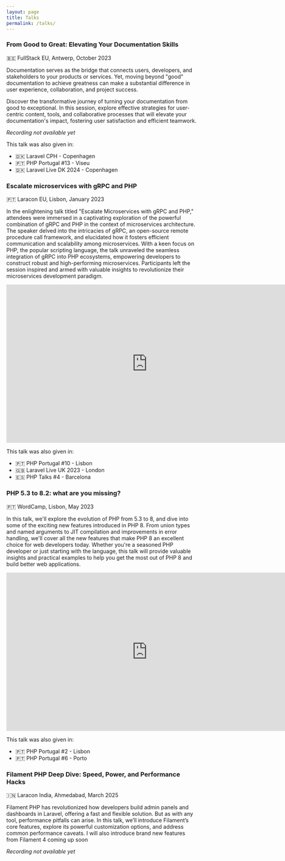 ```yaml
---
layout: page
title: Talks
permalink: /talks/
---
```


### From Good to Great: Elevating Your Documentation Skills

🇧🇪 FullStack EU, Antwerp, October 2023

Documentation serves as the bridge that connects users, developers, and stakeholders to your products or services. Yet, moving beyond "good" documentation to achieve greatness can make a substantial difference in user experience, collaboration, and project success.

Discover the transformative journey of turning your documentation from good to exceptional. In this session, explore effective strategies for user-centric content, tools, and collaborative processes that will elevate your documentation's impact, fostering user satisfaction and efficient teamwork.

_Recording not available yet_

This talk was also given in:
- 🇩🇰 Laravel CPH - Copenhagen
- 🇵🇹 PHP Portugal #13 - Viseu
- 🇩🇰 Laravel Live DK 2024 - Copenhagen

### Escalate microservices with gRPC and PHP

🇵🇹 Laracon EU, Lisbon, January 2023

In the enlightening talk titled "Escalate Microservices with gRPC and PHP," attendees were immersed in a captivating exploration of the powerful combination of gRPC and PHP in the context of microservices architecture. The speaker delved into the intricacies of gRPC, an open-source remote procedure call framework, and elucidated how it fosters efficient communication and scalability among microservices. With a keen focus on PHP, the popular scripting language, the talk unraveled the seamless integration of gRPC into PHP ecosystems, empowering developers to construct robust and high-performing microservices. Participants left the session inspired and armed with valuable insights to revolutionize their microservices development paradigm.

<iframe width="740" height="416.25" src="https://www.youtube.com/embed/ikFSXt8VYE0" title="YouTube video player" frameborder="0" allow="accelerometer; autoplay; clipboard-write; encrypted-media; gyroscope; picture-in-picture; web-share" allowfullscreen></iframe>
<br>

This talk was also given in:
- 🇵🇹 PHP Portugal #10 - Lisbon
- 🇬🇧 Laravel Live UK 2023 - London
- 🇪🇸 PHP Talks #4 - Barcelona

### PHP 5.3 to 8.2: what are you missing?

🇵🇹 WordCamp, Lisbon, May 2023

In this talk, we'll explore the evolution of PHP from 5.3 to 8, and dive into some of the exciting new features introduced in PHP 8. From union types and named arguments to JIT compilation and improvements in error handling, we'll cover all the new features that make PHP 8 an excellent choice for web developers today. Whether you're a seasoned PHP developer or just starting with the language, this talk will provide valuable insights and practical examples to help you get the most out of PHP 8 and build better web applications.

<iframe width="740" height="416.25" src="https://www.youtube.com/embed/B6LJ_3qdfsg" title="YouTube video player" frameborder="0" allow="accelerometer; autoplay; clipboard-write; encrypted-media; gyroscope; picture-in-picture; web-share" allowfullscreen></iframe>
<br>

This talk was also given in:
- 🇵🇹 PHP Portugal #2 - Lisbon
- 🇵🇹 PHP Portugal #6 - Porto

### Filament PHP Deep Dive: Speed, Power, and Performance Hacks

🇮🇳 Laracon India, Ahmedabad, March 2025

Filament PHP has revolutionized how developers build admin panels and dashboards in Laravel, offering a fast and flexible solution. But as with any tool, performance pitfalls can arise. In this talk, we’ll introduce Filament’s core features, explore its powerful customization options, and address common performance caveats. I will also introduce brand new features from Filament 4 coming up soon

_Recording not available yet_

<br>
